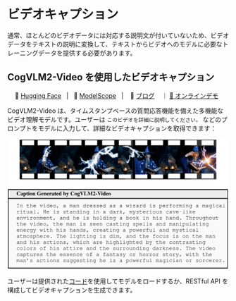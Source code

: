 # ビデオキャプション

通常、ほとんどのビデオデータには対応する説明文が付いていないため、ビデオデータをテキストの説明に変換して、テキストからビデオへのモデルに必要なトレーニングデータを提供する必要があります。

## CogVLM2-Video を使用したビデオキャプション

<p align="center">
🤗 <a href="https://huggingface.co/THUDM/cogvlm2-video-llama3-chat">Hugging Face</a>&nbsp&nbsp | &nbsp&nbsp🤖 <a href="https://modelscope.cn/models/ZhipuAI/cogvlm2-video-llama3-chat">ModelScope</a>&nbsp&nbsp | &nbsp&nbsp 📑 <a href="https://cogvlm2-video.github.io/">ブログ</a> &nbsp&nbsp ｜ <a href="http://cogvlm2-online.cogviewai.cn:7868/">💬 オンラインデモ</a>&nbsp&nbsp
</p>

CogVLM2-Video は、タイムスタンプベースの質問応答機能を備えた多機能なビデオ理解モデルです。ユーザーは `このビデオを詳細に説明してください。` などのプロンプトをモデルに入力して、詳細なビデオキャプションを取得できます：
<div align="center">
    <a href="https://cogvlm2-video.github.io/"><img width="600px" height="auto" src="./assests/cogvlm2-video-example.png"></a>
</div>

ユーザーは提供された[コード](https://github.com/THUDM/CogVLM2/tree/main/video_demo)を使用してモデルをロードするか、RESTful API を構成してビデオキャプションを生成できます。
